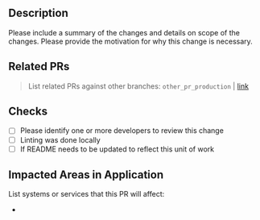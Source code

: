 ## Description
Please include a summary of the changes and details on scope of the changes. Please provide the motivation for why this change is necessary.

## Related PRs
>List related PRs against other branches: `other_pr_production` | [link]()

## Checks
- [ ] Please identify one or more developers to review this change
- [ ] Linting was done locally
- [ ] If README needs to be updated to reflect this unit of work

## Impacted Areas in Application
List systems or services that this PR will affect:

*